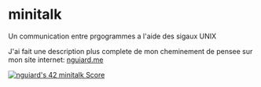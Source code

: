 # minitalk
Un communication entre prgogrammes a l'aide des sigaux UNIX

J'ai fait une description plus complete de mon cheminement de pensee sur mon site internet:
[nguiard.me](https://www.nguiard.me/projets-42/cercle-2/minitalk/)

<a href="https://github.com/JaeSeoKim/badge42"><img src="https://badge42.vercel.app/api/v2/cl3oocot2001109lbvvo6zf5r/project/2481219" alt="nguiard's 42 minitalk Score" /></a>
